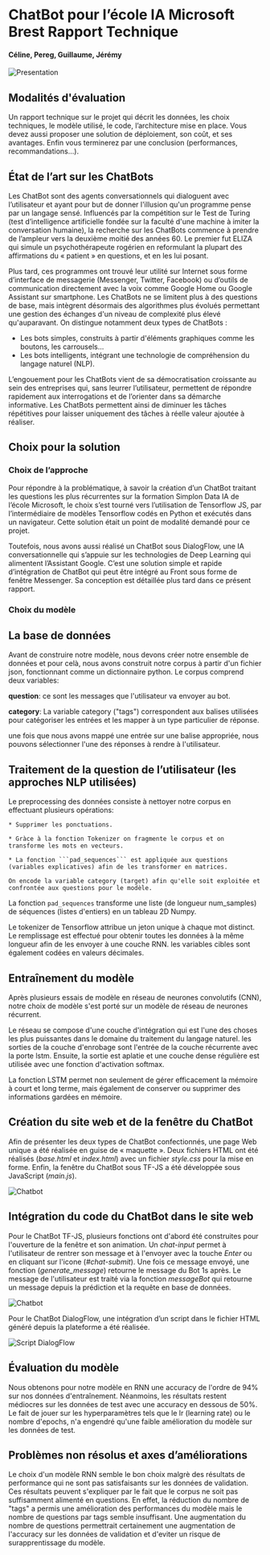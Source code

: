 # ChatBot pour l’école IA Microsoft Brest Rapport Technique
#### Céline, Pereg, Guillaume, Jérémy
![Presentation](Ressources/chatbot.jpg)
<br>

## Modalités d'évaluation
Un rapport technique sur le projet qui décrit les données, les choix techniques, le modèle utilisé, le code, l’architecture mise en place. Vous devez aussi proposer une solution de déploiement, son coût, et ses avantages. Enfin vous terminerez par une conclusion (performances, recommandations…).

## État de l’art sur les ChatBots
Les ChatBot sont des agents conversationnels qui dialoguent avec l’utilisateur et ayant pour but de donner l'illusion qu'un programme pense par un langage sensé. Influencés par la compétition sur le Test de Turing (test d’intelligence artificielle fondée sur la faculté d'une machine à imiter la conversation humaine), la recherche sur les ChatBots commence à prendre de l’ampleur vers la deuxième moitié des années 60. Le premier fut ELIZA qui simule un psychothérapeute rogérien en reformulant la plupart des affirmations du « patient » en questions, et en les lui posant.

Plus tard, ces programmes ont trouvé leur utilité sur Internet sous forme d’interface de messagerie (Messenger, Twitter, Facebook) ou d’outils de communication directement avec la voix comme Google Home ou Google Assistant sur smartphone.
Les ChatBots ne se limitent plus à des questions de base, mais intègrent désormais des algorithmes plus évolués permettant une gestion des échanges d'un niveau de complexité plus élevé qu'auparavant. 
On distingue notamment deux types de ChatBots : 
* Les bots simples, construits à partir d'éléments graphiques comme les boutons, les carrousels...
* Les bots intelligents, intégrant une technologie de compréhension du langage naturel (NLP).

L’engouement pour les ChatBots vient de sa démocratisation croissante au sein des entreprises qui, sans leurrer l’utilisateur, permettent de répondre rapidement aux interrogations et de l’orienter dans sa démarche informative. Les ChatBots permettent ainsi de diminuer les tâches répétitives pour laisser uniquement des tâches à réelle valeur ajoutée à réaliser.

## Choix pour la solution
### Choix de l’approche
Pour répondre à la problématique, à savoir la création d’un ChatBot traitant les questions les plus récurrentes sur la formation Simplon Data IA de l’école Microsoft, le choix s’est tourné vers l’utilisation de Tensorflow JS, par l’intermédiaire de modèles Tensorflow codés en Python et exécutés dans un navigateur. Cette solution était un point de modalité demandé pour ce projet.

Toutefois, nous avons aussi réalisé un ChatBot sous DialogFlow, une IA conversationnelle qui s’appuie sur les technologies de Deep Learning qui alimentent l’Assistant Google. C’est une solution simple et rapide d’intégration de ChatBot qui peut être intégré au Front sous forme de fenêtre Messenger. Sa conception est détaillée plus tard dans ce présent rapport.

### Choix du modèle
## La base de données
Avant de construire notre modèle, nous devons créer notre ensemble de données et pour celà, nous avons construit notre corpus à partir d'un fichier json, fonctionnant comme un dictionnaire python. Le corpus comprend deux variables:

**question**: ce sont les messages que l'utilisateur va envoyer au bot.

**category**: La variable category ("tags") correspondent aux balises utilisées pour catégoriser les entrées et les mapper à un type particulier de réponse.

une fois que nous avons mappé une entrée sur une balise appropriée, nous pouvons sélectionner l'une des réponses à rendre à l'utilisateur.

## Traitement de la question de l’utilisateur (les approches NLP utilisées)

Le preprocessing des données consiste à nettoyer notre corpus en effectuant plusieurs opérations:

    * Supprimer les ponctuations.

    * Gràce à la fonction Tokenizer on fragmente le corpus et on transforme les mots en vecteurs.

    * La fonction ```pad_sequences``` est appliquée aux questions (variables explicatives) afin de les transformer en matrices.

    On encode la variable category (target) afin qu'elle soit exploitée et confrontée aux questions pour le modèle.
    
La fonction ```pad_sequences``` transforme une liste (de longueur num_samples) de séquences (listes d'entiers) en un tableau 2D Numpy. 

Le tokenizer de Tensorflow attribue un jeton unique à chaque mot distinct. Le remplissage est effectué pour obtenir toutes les données à la même longueur afin de les envoyer à une couche RNN. les variables cibles sont également codées en valeurs décimales.

## Entraînement du modèle 
Après plusieurs essais de modèle en réseau de neurones convolutifs (CNN), notre choix de modèle s'est porté sur un modèle de réseau de neurones récurrent.

Le réseau se compose d'une couche d'intégration qui est l'une des choses les plus puissantes dans le domaine du traitement du langage naturel. 
les sorties de la couche d'enrobage sont l'entrée de la couche récurrente avec la porte lstm. Ensuite, la sortie est aplatie et une couche dense régulière est utilisée avec une fonction d'activation softmax.

La fonction LSTM permet non seulement de gérer efficacement la mémoire à court et long terme, mais également de conserver ou supprimer des informations gardées en mémoire.



## Création du site web et de la fenêtre du ChatBot
Afin de présenter les deux types de ChatBot confectionnés, une page Web unique a été réalisée en guise de « maquette ». Deux fichiers HTML ont été réalisés (*base.html* et *index.html*) avec un fichier *style.css* pour la mise en forme. Enfin, la fenêtre du ChatBot sous TF-JS a été développée sous JavaScript (*main.js*).

![Chatbot](Ressources/Web_presentation.png)

## Intégration du code du ChatBot dans le site web
Pour le ChatBot TF-JS, plusieurs fonctions ont d'abord été construites pour l'ouverture de la fenêtre et son animation. Un *chat-input* permet à l'utilisateur de rentrer son message et à l'envoyer avec la touche *Enter* ou en cliquant sur l'icone (*#chat-submit*). Une fois ce message envoyé, une fonction (*generate_message*) retourne le message du Bot 1s après. Le message de l'utilisateur est traité via la fonction *messageBot* qui retourne un message depuis la prédiction et la requête en base de données.

![Chatbot](Ressources/Script_TFJS.png)

Pour le ChatBot DialogFlow, une intégration d’un script dans le fichier HTML généré depuis la plateforme a été réalisée.

![Script DialogFlow](Ressources/Script_dialogflow.png)

## Évaluation du modèle

Nous obtenons pour notre modèle en RNN une accuracy de l'ordre de 94% sur nos données d'entraînement. Néanmoins, les résultats restent médiocres sur les données de test avec une accuracy en dessous de 50%. Le fait de jouer sur les hyperparamètres tels que le lr (learning rate) ou le nombre d'epochs, n'a engendré qu'une faible amélioration du modèle sur les données de test. 

## Problèmes non résolus et axes d’améliorations
Le choix d'un modèle RNN semble le bon choix malgrè des résultats de performance qui ne sont pas satisfaisants sur les données de validation. Ces résultats peuvent s'expliquer par le fait que le corpus ne soit pas suffisamment alimenté en questions. En effet, la réduction du nombre de "tags" a permis une amélioration des performances du modèle mais le nombre de questions par tags semble insuffisant. Une augmentation du nombre de questions permettrait certainement une augmentation de l'accuracy sur les données de validation et d'eviter un risque de surapprentissage du modèle.

